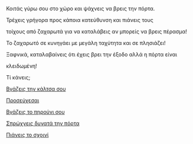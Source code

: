 Κοιτάς γύρω σου στο χώρο και ψάχνεις να βρεις την πόρτα.

Τρέχεις γρήγορα προς κάποια κατεύθυνση και πιάνεις τους

τοίχους από ζαχαρωτά για να καταλάβεις αν μπορείς να βρεις πέρασμα!

Το ζαχαρωτό σε κυνηγάει με μεγάλη ταχύτητα και σε πλησιάζει!

Ξαφνικά, καταλαβαίνεις ότι έχεις βρει την έξοδο αλλά η πόρτα είναι

κλειδωμένη!

Τί κάνεις;

[Βγάζεις την κάλτσα σου](put_socks_off/put_socks_off.md)

[Προσεύχεσαι](pray/pray.md)

[Βγάζεις το πηρούνι σου](take_the_fork/take_the_fork.md)

[Σπρώχνεις δυνατά την πόρτα](push_the_door/push_the_door.md)

[Πιάνεις το σχοινί](use_the_rope/use_the_rope.md)
